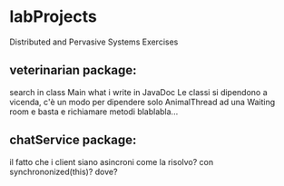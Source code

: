 # labProjects
Distributed and Pervasive Systems Exercises 

## veterinarian package: 
search in class Main what i write in JavaDoc 
Le classi si dipendono a vicenda, c'è un modo per dipendere solo AnimalThread ad una Waiting room e basta e richiamare metodi blablabla...

## chatService package:
il fatto che i client siano asincroni come la risolvo? con synchrononized(this)? dove?
